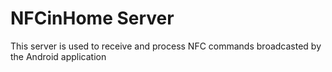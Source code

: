 NFCinHome Server
================

This server is used to receive and process NFC commands broadcasted by the Android application


